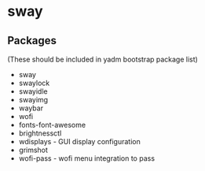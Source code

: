 # sway

## Packages

(These should be included in yadm bootstrap package list)

- sway
- swaylock
- swayidle
- swayimg
- waybar
- wofi
- fonts-font-awesome
- brightnessctl
- wdisplays - GUI display configuration
- grimshot
- wofi-pass - wofi menu integration to pass
